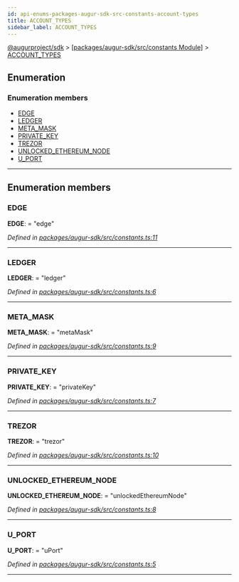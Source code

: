 ```yaml
---
id: api-enums-packages-augur-sdk-src-constants-account-types
title: ACCOUNT_TYPES
sidebar_label: ACCOUNT_TYPES
---
```


[@augurproject/sdk](api-readme.md) > [[packages/augur-sdk/src/constants Module]](api-modules-packages-augur-sdk-src-constants-module.md) > [ACCOUNT_TYPES](api-enums-packages-augur-sdk-src-constants-account-types.md)

## Enumeration

### Enumeration members

* [EDGE](api-enums-packages-augur-sdk-src-constants-account-types.md#edge)
* [LEDGER](api-enums-packages-augur-sdk-src-constants-account-types.md#ledger)
* [META_MASK](api-enums-packages-augur-sdk-src-constants-account-types.md#meta_mask)
* [PRIVATE_KEY](api-enums-packages-augur-sdk-src-constants-account-types.md#private_key)
* [TREZOR](api-enums-packages-augur-sdk-src-constants-account-types.md#trezor)
* [UNLOCKED_ETHEREUM_NODE](api-enums-packages-augur-sdk-src-constants-account-types.md#unlocked_ethereum_node)
* [U_PORT](api-enums-packages-augur-sdk-src-constants-account-types.md#u_port)

---

## Enumeration members

<a id="edge"></a>

###  EDGE

**EDGE**:  = "edge"

*Defined in [packages/augur-sdk/src/constants.ts:11](https://github.com/AugurProject/augur/blob/27cf7214d2/packages/augur-sdk/src/constants.ts#L11)*

___
<a id="ledger"></a>

###  LEDGER

**LEDGER**:  = "ledger"

*Defined in [packages/augur-sdk/src/constants.ts:6](https://github.com/AugurProject/augur/blob/27cf7214d2/packages/augur-sdk/src/constants.ts#L6)*

___
<a id="meta_mask"></a>

###  META_MASK

**META_MASK**:  = "metaMask"

*Defined in [packages/augur-sdk/src/constants.ts:9](https://github.com/AugurProject/augur/blob/27cf7214d2/packages/augur-sdk/src/constants.ts#L9)*

___
<a id="private_key"></a>

###  PRIVATE_KEY

**PRIVATE_KEY**:  = "privateKey"

*Defined in [packages/augur-sdk/src/constants.ts:7](https://github.com/AugurProject/augur/blob/27cf7214d2/packages/augur-sdk/src/constants.ts#L7)*

___
<a id="trezor"></a>

###  TREZOR

**TREZOR**:  = "trezor"

*Defined in [packages/augur-sdk/src/constants.ts:10](https://github.com/AugurProject/augur/blob/27cf7214d2/packages/augur-sdk/src/constants.ts#L10)*

___
<a id="unlocked_ethereum_node"></a>

###  UNLOCKED_ETHEREUM_NODE

**UNLOCKED_ETHEREUM_NODE**:  = "unlockedEthereumNode"

*Defined in [packages/augur-sdk/src/constants.ts:8](https://github.com/AugurProject/augur/blob/27cf7214d2/packages/augur-sdk/src/constants.ts#L8)*

___
<a id="u_port"></a>

###  U_PORT

**U_PORT**:  = "uPort"

*Defined in [packages/augur-sdk/src/constants.ts:5](https://github.com/AugurProject/augur/blob/27cf7214d2/packages/augur-sdk/src/constants.ts#L5)*

___

